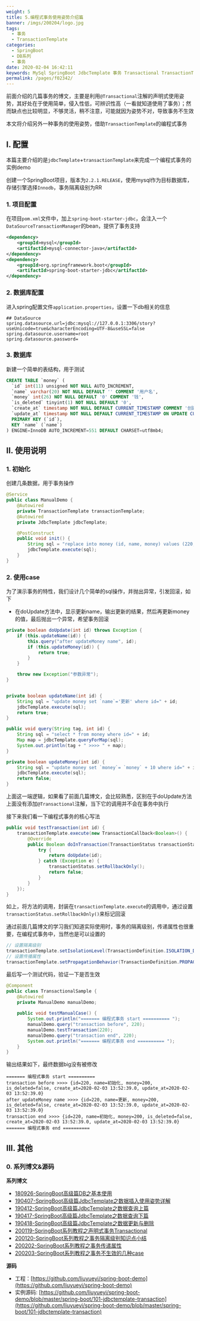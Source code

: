 ```yaml
---
weight: 5
title: 5.编程式事务使用姿势介绍篇
banner: /imgs/200204/logo.jpg
tags: 
  - 事务
  - TransactionTemplate
categories: 
  - SpringBoot
  - DB系列
  - 事务
date: 2020-02-04 16:42:11
keywords: MySql SpringBoot JdbcTemplate 事务 Transactional TransactionTemplate
permalink: /pages/f02342/
---
```


前面介绍的几篇事务的博文，主要是利用`@Transactional`注解的声明式使用姿势，其好处在于使用简单，侵入性低，可辨识性高（一看就知道使用了事务）；然而缺点也比较明显，不够灵活，稍不注意，可能就因为姿势不对，导致事务不生效

本文将介绍另外一种事务的使用姿势，借助`TransactionTemplate`的编程式事务

<!-- more -->

## I. 配置

本篇主要介绍的是`jdbcTemplate`+`transactionTemplate`来完成一个编程式事务的实例demo

创建一个SpringBoot项目，版本为`2.2.1.RELEASE`，使用mysql作为目标数据库，存储引擎选择`Innodb`，事务隔离级别为RR

### 1. 项目配置

在项目`pom.xml`文件中，加上`spring-boot-starter-jdbc`，会注入一个`DataSourceTransactionManager`的bean，提供了事务支持

```xml
<dependency>
    <groupId>mysql</groupId>
    <artifactId>mysql-connector-java</artifactId>
</dependency>
<dependency>
    <groupId>org.springframework.boot</groupId>
    <artifactId>spring-boot-starter-jdbc</artifactId>
</dependency>
``` 

### 2. 数据库配置

进入spring配置文件`application.properties`，设置一下db相关的信息

```properties
## DataSource
spring.datasource.url=jdbc:mysql://127.0.0.1:3306/story?useUnicode=true&characterEncoding=UTF-8&useSSL=false
spring.datasource.username=root
spring.datasource.password=
```

### 3. 数据库

新建一个简单的表结构，用于测试

```sql
CREATE TABLE `money` (
  `id` int(11) unsigned NOT NULL AUTO_INCREMENT,
  `name` varchar(20) NOT NULL DEFAULT '' COMMENT '用户名',
  `money` int(26) NOT NULL DEFAULT '0' COMMENT '钱',
  `is_deleted` tinyint(1) NOT NULL DEFAULT '0',
  `create_at` timestamp NOT NULL DEFAULT CURRENT_TIMESTAMP COMMENT '创建时间',
  `update_at` timestamp NOT NULL DEFAULT CURRENT_TIMESTAMP ON UPDATE CURRENT_TIMESTAMP COMMENT '更新时间',
  PRIMARY KEY (`id`),
  KEY `name` (`name`)
) ENGINE=InnoDB AUTO_INCREMENT=551 DEFAULT CHARSET=utf8mb4;
```

## II. 使用说明

### 1. 初始化

创建几条数据，用于事务操作

```java
@Service
public class ManualDemo {
    @Autowired
    private TransactionTemplate transactionTemplate;
    @Autowired
    private JdbcTemplate jdbcTemplate;

    @PostConstruct
    public void init() {
        String sql = "replace into money (id, name, money) values (220, '初始化', 200)";
        jdbcTemplate.execute(sql);
    }
}
```

### 2. 使用case

为了演示事务的特性，我们设计几个简单的sql操作，并抛出异常，引发回滚，如下

- 在doUpdate方法中，显示更新name，输出更新的结果，然后再更新money的值，最后抛出一个异常，希望事务回滚

```java
private boolean doUpdate(int id) throws Exception {
    if (this.updateName(id)) {
        this.query("after updateMoney name", id);
        if (this.updateMoney(id)) {
            return true;
        }
    }

    throw new Exception("参数异常");
}


private boolean updateName(int id) {
    String sql = "update money set `name`='更新' where id=" + id;
    jdbcTemplate.execute(sql);
    return true;
}

public void query(String tag, int id) {
    String sql = "select * from money where id=" + id;
    Map map = jdbcTemplate.queryForMap(sql);
    System.out.println(tag + " >>>> " + map);
}

private boolean updateMoney(int id) {
    String sql = "update money set `money`= `money` + 10 where id=" + id;
    jdbcTemplate.execute(sql);
    return false;
}
```

上面这一端逻辑，如果看了前面几篇博文，会比较熟悉，区别在于doUpdate方法上面没有添加`@Transactional`注解，当下它的调用并不会在事务中执行

接下来我们看一下编程式事务的核心写法

```java
public void testTransaction(int id) {
    transactionTemplate.execute(new TransactionCallback<Boolean>() {
        @Override
        public Boolean doInTransaction(TransactionStatus transactionStatus) {
            try {
                return doUpdate(id);
            } catch (Exception e) {
                transactionStatus.setRollbackOnly();
                return false;
            }
        }
    });
}
```

如上，将方法的调用，封装在`transactionTemplate.execute`的调用中，通过设置`transactionStatus.setRollbackOnly()`来标记回滚

通过前面几篇博文的学习我们知道实际使用时，事务的隔离级别，传递属性也很重要，在编程式事务中，当然也是可以设置的

```java
// 设置隔离级别
transactionTemplate.setIsolationLevel(TransactionDefinition.ISOLATION_DEFAULT);
// 设置传播属性
transactionTemplate.setPropagationBehavior(TransactionDefinition.PROPAGATION_REQUIRED);
```

最后写一个测试代码，验证一下是否生效

```java
@Component
public class TransactionalSample {
    @Autowired
    private ManualDemo manualDemo;
    
    public void testManualCase() {
        System.out.println("======= 编程式事务 start ========== ");
        manualDemo.query("transaction before", 220);
        manualDemo.testTransaction(220);
        manualDemo.query("transaction end", 220);
        System.out.println("======= 编程式事务 end ========== ");
    }
}
```

输出结果如下，最终数据big没有被修改

```
======= 编程式事务 start ========== 
transaction before >>>> {id=220, name=初始化, money=200, is_deleted=false, create_at=2020-02-03 13:52:39.0, update_at=2020-02-03 13:52:39.0}
after updateMoney name >>>> {id=220, name=更新, money=200, is_deleted=false, create_at=2020-02-03 13:52:39.0, update_at=2020-02-03 13:52:39.0}
transaction end >>>> {id=220, name=初始化, money=200, is_deleted=false, create_at=2020-02-03 13:52:39.0, update_at=2020-02-03 13:52:39.0}
======= 编程式事务 end ==========
```




## III. 其他

### 0. 系列博文&源码

**系列博文**

- [180926-SpringBoot高级篇DB之基本使用](http://spring.hhui.top/spring-blog/2018/09/26/180926-SpringBoot%E9%AB%98%E7%BA%A7%E7%AF%87DB%E4%B9%8B%E5%9F%BA%E6%9C%AC%E4%BD%BF%E7%94%A8/)
- [190407-SpringBoot高级篇JdbcTemplate之数据插入使用姿势详解](http://spring.hhui.blog/spring-blog/2019/04/07/190407-SpringBoot%E9%AB%98%E7%BA%A7%E7%AF%87JdbcTemplate%E4%B9%8B%E6%95%B0%E6%8D%AE%E6%8F%92%E5%85%A5%E4%BD%BF%E7%94%A8%E5%A7%BF%E5%8A%BF%E8%AF%A6%E8%A7%A3/)
- [190412-SpringBoot高级篇JdbcTemplate之数据查询上篇](http://spring.hhui.top/spring-blog/2019/04/12/190412-SpringBoot%E9%AB%98%E7%BA%A7%E7%AF%87JdbcTemplate%E4%B9%8B%E6%95%B0%E6%8D%AE%E6%9F%A5%E8%AF%A2%E4%B8%8A%E7%AF%87/)
- [190417-SpringBoot高级篇JdbcTemplate之数据查询下篇](http://spring.hhui.top/spring-blog/2019/04/17/190417-SpringBoot%E9%AB%98%E7%BA%A7%E7%AF%87JdbcTemplate%E4%B9%8B%E6%95%B0%E6%8D%AE%E6%9F%A5%E8%AF%A2%E4%B8%8B%E7%AF%87/)
- [190418-SpringBoot高级篇JdbcTemplate之数据更新与删除](http://spring.hhui.top/spring-blog/2019/04/18/190418-SpringBoot%E9%AB%98%E7%BA%A7%E7%AF%87JdbcTemplate%E4%B9%8B%E6%95%B0%E6%8D%AE%E6%9B%B4%E6%96%B0%E4%B8%8E%E5%88%A0%E9%99%A4/)
- [200119-SpringBoot系列教程之声明式事务Transactional](http://spring.hhui.top/spring-blog/2020/01/19/200119-SpringBoot%E7%B3%BB%E5%88%97%E6%95%99%E7%A8%8B%E4%B9%8B%E5%A3%B0%E6%98%8E%E5%BC%8F%E4%BA%8B%E5%8A%A1Transactional/)
- [200120-SpringBoot系列教程之事务隔离级别知识点小结](http://spring.hhui.top/spring-blog/2020/01/20/200120-SpringBoot%E7%B3%BB%E5%88%97%E6%95%99%E7%A8%8B%E4%B9%8B%E4%BA%8B%E5%8A%A1%E9%9A%94%E7%A6%BB%E7%BA%A7%E5%88%AB%E7%9F%A5%E8%AF%86%E7%82%B9%E5%B0%8F%E7%BB%93/)
- [200202-SpringBoot系列教程之事务传递属性](http://spring.hhui.top/spring-blog/2020/02/02/200202-SpringBoot%E7%B3%BB%E5%88%97%E6%95%99%E7%A8%8B%E4%B9%8B%E4%BA%8B%E5%8A%A1%E4%BC%A0%E9%80%92%E5%B1%9E%E6%80%A7/)
- [200203-SpringBoot系列教程之事务不生效的几种case](http://spring.hhui.top/spring-blog/2020/02/03/200203-SpringBoot%E7%B3%BB%E5%88%97%E6%95%99%E7%A8%8B%E4%B9%8B%E4%BA%8B%E5%8A%A1%E4%B8%8D%E7%94%9F%E6%95%88%E7%9A%84%E5%87%A0%E7%A7%8Dcase/)


**源码**

- 工程：[https://github.com/liuyueyi/spring-boot-demo](https://github.com/liuyueyi/spring-boot-demo)
- 实例源码: [https://github.com/liuyueyi/spring-boot-demo/blob/master/spring-boot/101-jdbctemplate-transaction](https://github.com/liuyueyi/spring-boot-demo/blob/master/spring-boot/101-jdbctemplate-transaction)


